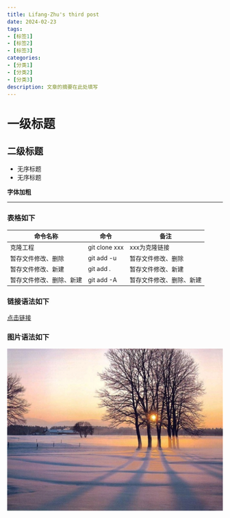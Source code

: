 ```yaml
---
title: Lifang-Zhu's third post
date: 2024-02-23
tags:
- [标签1]
- [标签2]
- [标签3]
categories:
- [分类1]
- [分类2]
- [分类3]
description: 文章的摘要在此处填写
---
```




# 一级标题

## 二级标题

- 无序标题
- 无序标题

**字体加粗**

---

### 表格如下

| 命令名称 | 命令 | 备注 |
|---|---|---|
| 克隆工程 | git clone xxx | xxx为克隆链接 |
| 暂存文件修改、删除 | git add -u | 暂存文件修改、删除 |
| 暂存文件修改、新建 | git add . | 暂存文件修改、新建 |
| 暂存文件修改、删除、新建 | git add -A | 暂存文件修改、删除、新建 |

### 链接语法如下

[点击链接](https://jindu-chen.github.io/)

### 图片语法如下

![图片标题](../pictrues/treef.jpg)
